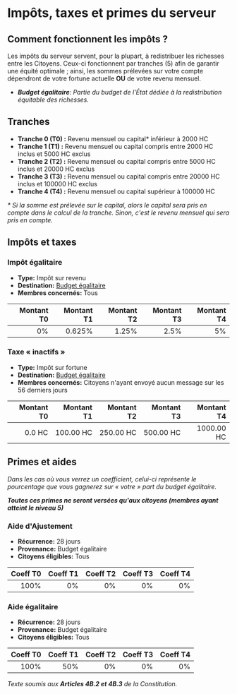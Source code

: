 # Impôts, taxes et primes du serveur

## Comment fonctionnent les impôts ?

Les impôts du serveur servent, pour la plupart, à redistribuer les richesses entre les Citoyens. Ceux-ci fonctionnent par tranches (5) afin de garantir une équité optimale ; ainsi, les sommes prélevées sur votre compte dépendront de votre fortune actuelle **__OU__** de votre revenu mensuel.

- _**Budget égalitaire**: Partie du budget de l'État dédiée à la redistribution équitable des richesses._

## Tranches

- **Tranche 0 (T0) :** Revenu mensuel ou capital* inférieur à 2000 HC
- **Tranche 1 (T1) :** Revenu mensuel ou capital compris entre 2000 HC inclus et 5000 HC exclus
- **Tranche 2 (T2) :** Revenu mensuel ou capital compris entre 5000 HC inclus et 20000 HC exclus
- **Tranche 3 (T3) :** Revenu mensuel ou capital compris entre 20000 HC inclus et 100000 HC exclus
- **Tranche 4 (T4) :** Revenu mensuel ou capital supérieur à 100000 HC

_* Si la somme est prélevée sur le capital, alors le capital sera pris en compte dans le calcul de la tranche. Sinon, c'est le revenu mensuel qui sera pris en compte._

## Impôts et taxes

### Impôt égalitaire

- **Type:** Impôt sur revenu
- **Destination:** [Budget égalitaire](/help/budgets)
- **Membres concernés:** Tous

| Montant T0 	| Montant T1 	| Montant T2 	| Montant T3 	| Montant T4  	|
|-----------:	|-----------:	|-----------:	|-----------:	|------------:	|
|         0% 	|     0.625% 	|      1.25% 	|       2.5% 	|          5% 	|

### Taxe « inactifs »

- **Type:** Impôt sur fortune
- **Destination:** [Budget égalitaire](/help/budgets)
- **Membres concernés:** Citoyens n'ayant envoyé aucun message sur les 56 derniers jours

| Montant T0 	| Montant T1 	| Montant T2 	| Montant T3 	| Montant T4  	|
|-----------:	|-----------:	|-----------:	|-----------:	|------------:	|
|     0.0 HC 	|  100.00 HC 	|  250.00 HC 	|  500.00 HC 	|  1000.00 HC 	|


## Primes et aides

_Dans les cas où vous verrez un coefficient, celui-ci représente le pourcentage que vous gagnerez sur « votre » part du budget égalitaire._

_**Toutes ces primes ne seront versées qu'aux citoyens (membres ayant atteint le niveau 5)**_

### Aide d'Ajustement

- **Récurrence:** 28 jours
- **Provenance:** Budget égalitaire
- **Citoyens éligibles:** Tous

| Coeff T0 	| Coeff T1 	| Coeff T2 	| Coeff T3 	| Coeff T4 	|
|---------:	|---------:	|---------:	|---------:	|---------:	|
|     100% 	|       0% 	|       0% 	|       0% 	|       0% 	|

### Aide égalitaire

- **Récurrence:** 28 jours
- **Provenance:** Budget égalitaire
- **Citoyens éligibles:** Tous

| Coeff T0 	| Coeff T1 	| Coeff T2 	| Coeff T3 	| Coeff T4 	|
|---------:	|---------:	|---------:	|---------:	|---------:	|
|     100% 	|       50% |       0% 	|       0% 	|       0% 	|

_Texte soumis aux **Articles 4B.2 et 4B.3** de la Constitution._
